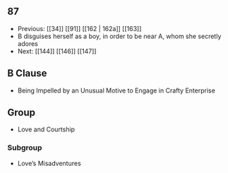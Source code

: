 ## 87
- Previous: [[34]] [[91]] [[162 | 162a]] [[163]] 
- B disguises herself as a boy, in order to be near A, whom she secretly adores
- Next: [[144]] [[146]] [[147]] 

## B Clause
- Being Impelled by an Unusual Motive to Engage in Crafty Enterprise

## Group
- Love and Courtship

### Subgroup
- Love’s Misadventures

